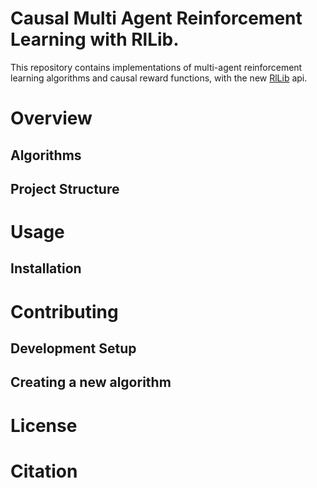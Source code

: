 # Causal Multi Agent Reinforcement Learning with RlLib.

This repository contains implementations of multi-agent reinforcement learning algorithms and causal reward functions, with the new [RlLib]() api. 

<!-- Shields
1. python versions 
2. ray versions 
3. tests passing 
4. build passing
5. code coverage  
 -->

# Overview 

## Algorithms

<!-- A table the list the algorithms that have been completed and benchmarked.  -->

## Project Structure


# Usage

## Installation

# Contributing 

## Development Setup 

## Creating a new algorithm

# License

# Citation 